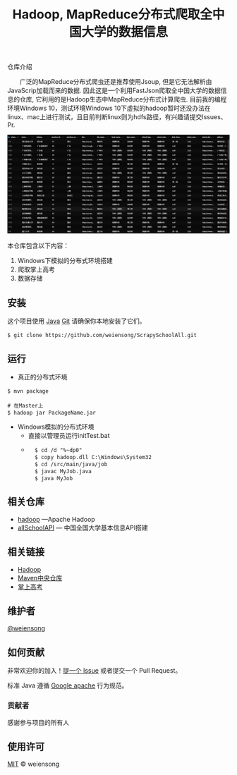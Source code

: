 <h1 align="center">Hadoop, MapReduce分布式爬取全中国大学的数据信息</h1>

<p align="center">
<img src="https://img.shields.io/badge/license_-MIT-green" alt="">  <img src="https://img.shields.io/badge/license_-Apache-blue" alt=""> <img src="https://img.shields.io/badge/Java_-red" alt=""> <img src="https://img.shields.io/badge/Maven_-red" alt=""> <img src="https://img.shields.io/badge/Hadoop_-red" alt=""> <img src="https://img.shields.io/badge/mapreduce_-red" alt=""> 
</p>
仓库介绍

&emsp;&emsp;广泛的MapReduce分布式爬虫还是推荐使用Jsoup, 但是它无法解析由JavaScrip加载而来的数据. 因此这是一个利用FastJson爬取全中国大学的数据信息的仓库, 它利用的是Hadoop生态中MapReduce分布式计算爬虫. 目前我的编程环境Windows 10，测试环境Windows 10下虚拟的hadoop暂时还没办法在linux、mac上进行测试，且目前判断linux则为hdfs路径，有兴趣请提交Issues、Pr.

![img.png](img.png)

本仓库包含以下内容：

1. Windows下模拟的分布式环境搭建
2. 爬取掌上高考
3. 数据存储


## 安装

这个项目使用 [Java](https://www.java.com/) [Git](https://git-scm.com/) 请确保你本地安装了它们。

```shell
$ git clone https://github.com/weiensong/ScrapySchoolAll.git
```



## 运行
- 真正的分布式环境
```shell
$ mvn package

# 在Master上
$ hadoop jar PackageName.jar
```
- Windows模拟的分布式环境
	- 直接以管理员运行initTest.bat
	- ```shell
		$ cd /d "%~dp0"
		$ copy hadoop.dll C:\Windows\System32
		$ cd /src/main/java/job
		$ javac MyJob.java
		$ java MyJob
		```
		
		

## 相关仓库

- [hadoop](https://github.com/apache/hadoop) —Apache Hadoop
- [allSchoolAPI](https://github.com/weiensong/allSchoolAPI) — 中国全国大学基本信息API搭建



## 相关链接

- [Hadoop](https://hadoop.apache.org/)
- [Maven中央仓库](https://mvnrepository.com/)
- [掌上高考](https://www.gaokao.cn/) 





## 维护者

[@weiensong](https://github.com/weiensong)



## 如何贡献

非常欢迎你的加入！[提一个 Issue](https://github.com/weiensong/ScrapySchoolAll/issues) 或者提交一个 Pull Request。


标准 Java 遵循 [Google apache](https://google.github.io/styleguide/javaguide.html) 行为规范。

### 贡献者

感谢参与项目的所有人



## 使用许可

[MIT](LICENSE) © weiensong

